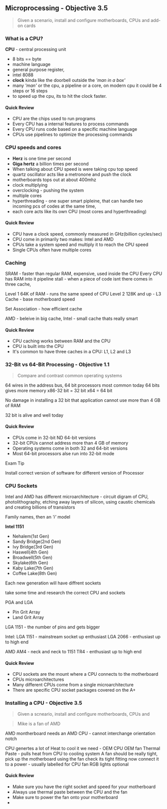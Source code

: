 ## Microprocessing - Objective 3.5
> Given a scenario, install and configure motherboards, CPUs and add-on cards

### What is a CPU?

**CPU** - central processing unit
* 8 bits == byte
* machine language
* general purpose register, 
* intel 8088
* **clock** kinda like the doorbell outside the *'man in a box'*
* many *'man'* or the cpu, a pipeline or a core, on modern cpu it could be 4 steps or 16 steps
* to speed up the cpu, its to hit the clock faster. 

#### Quick Review
* CPU are the chips used to run programs
* Every CPU has a internal features to process commands
* Every CPU runs code based on a specific machine language
* CPUs use pipelines to optimize the processing commands

### CPU speeds and cores
* **Herz** is one time per second
* **Giga hertz** a billion times per second 
* When talking about CPU speed is were taking cpu top speed
* quartz oscillator acts like a metronone and push the clock
* motherboards tops out at about 400mhz
* clock multiplying
* overclocking - pushing the system 
* multiple cores
* hyperthreading - one super smart pipleine, that can handle two incoming pcs of codes at the same time, 
* each core acts like its own CPU (most cores and hyperthreading)

#### Quick Review
* CPU have a clock speed, commonly measured in GHz(billion cycles/sec)
* CPU come in primarily two makes: Intel and AMD
* CPUs take a system speed and multiply it to reach the CPU speed
* Single CPUs often have multiple cores

### Caching

SRAM - faster than regular RAM, expensive, used inside the CPU
Every CPU has RAM into it
pipeline stall - when a piece of code isnt there
comes in three cache, 

Level 1 64K of RAM - runs the same speed of CPU
Level 2 128K and up - 
L3 Cache - base motherboard speed

Set Association - how efficient cache

AMD - beleive in big cache, 
Intel - small cache thats really smart

#### Quick Review
* CPU caching works between RAM and the CPU
* CPU is built into the CPU
* It's common to have three caches in a CPU: L1, L2 and L3

### 32-Bit vs 64-Bit Processing - Objective 1.1
>Compare and contrast common operating systems

64 wires in the address bus, 64 bit processors most common today
64 bits gives more memory
x86-32 bit = 32 bit
x64 = 64 bit

No damage in installing a 32 bit that application cannot use more than 4 GB of RAM

32 bit is alive and well today

#### Quick Review
* CPUs come in 32-bit ND 64-bit versions
* 32-bit CPUs cannot address more than 4 GB of memory
* Operating systems come in both 32 and 64-bit versions
* Most 64-bit processors alse run into 32-bit mode



Exam Tip

Install correct version of software for different version of Processor

### CPU Sockets

Intel and AMD has different microarchitecture - circuit digram of CPU, photolithography, etching away layers of silicon, using caustic chemicals and creating billions of transistors

Family names, then an *'i'* model

**Intel 1151**
* Nehalem(1st Gen) 
* Sandy Bridge(2nd Gen)
* Ivy Bridge(3rd Gen)
* Haswell(4th Gen)
* Broadwell(5th Gen)
* Skylake(6th Gen)
* Kaby Lake(7th Gen)
* Coffee Lake(8th Gen)

Each new generation will have diffrent sockets

take some time and research the correct CPU and sockets

PGA and LGA
* Pin Grit Array
* Land Grit Array

LGA 1151 - the number of pins and gets bigger

Intel:
LGA 1151 - mainstream socket up enthusiast
LGA 2066 - enthusiast up to high end

AMD
AM4 - neck and neck to 1151
TR4 - enthusiast up to high end

#### Quick Review
* CPU sockets are the mount where a CPU connects to the motherboard
* CPUs microarchitectures
* Many different CPUs come from a single microarchitecture
* There are specific CPU socket packages covered on the A+

### Installing a CPU - Objective 3.5
>Given a scneario, install and configure motherboards, CPUs and 

>Mike is a fan of AMD

AMD montherboard needs an AMD CPU - cannot interchange
orientation notch

CPU genertes a lot of Heat to cool it we need - OEM CPU
OEM fan 
Thermal Paste - pulls heat from CPU to cooling system 
A fan should be really tight, pick up the motherboard using the fan check its tight fitting
now connect it to a power - usually labelled for CPU fan
RGB lights optional

#### Quick Review
* Make sure you have the right socket and speed for your motherboard
* Always use thermal paste between the CPU and the fan
* Make sure to power the fan onto your motherboard
* 









